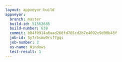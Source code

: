 ```yaml
---
layout: appveyor-build
appveyor:
  branch: master
  build-id: 51562685
  build-number: 638
  commit: b04f0914a6aad266fd765cd2b7e4092c9d90b45f
  job-id: 5y7r5smw9rsf7gqs
  job-number: 2
  os-name: Windows
  test-result: 1
---
```

